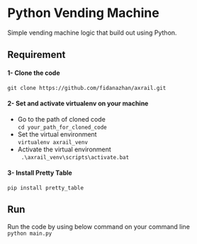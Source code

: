 # Python Vending Machine
Simple vending machine logic that build out using Python.

## Requirement

#### 1- Clone the code
```git clone https://github.com/fidanazhan/axrail.git```

#### 2- Set and activate virtualenv on your machine
- Go to the path of cloned code\
```cd your_path_for_cloned_code```
- Set the virtual environment\
```virtualenv axrail_venv```
- Activate the virtual environment\
``` .\axrail_venv\scripts\activate.bat```

#### 3- Install Pretty Table
```pip install pretty_table```

## Run
Run the code by using below command on your command line\
```python main.py```
